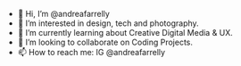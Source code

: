 - 👋 Hi, I’m @andreafarrelly
- 👀 I’m interested in design, tech and photography.
- 🌱 I’m currently learning about Creative Digital Media & UX.
- 💞️ I’m looking to collaborate on Coding Projects.
- 📫 How to reach me: IG @andreafarrelly

<!---
andreafarrelly/andreafarrelly is a ✨ special ✨ repository because its `README.md` (this file) appears on your GitHub profile.
You can click the Preview link to take a look at your changes.
--->
